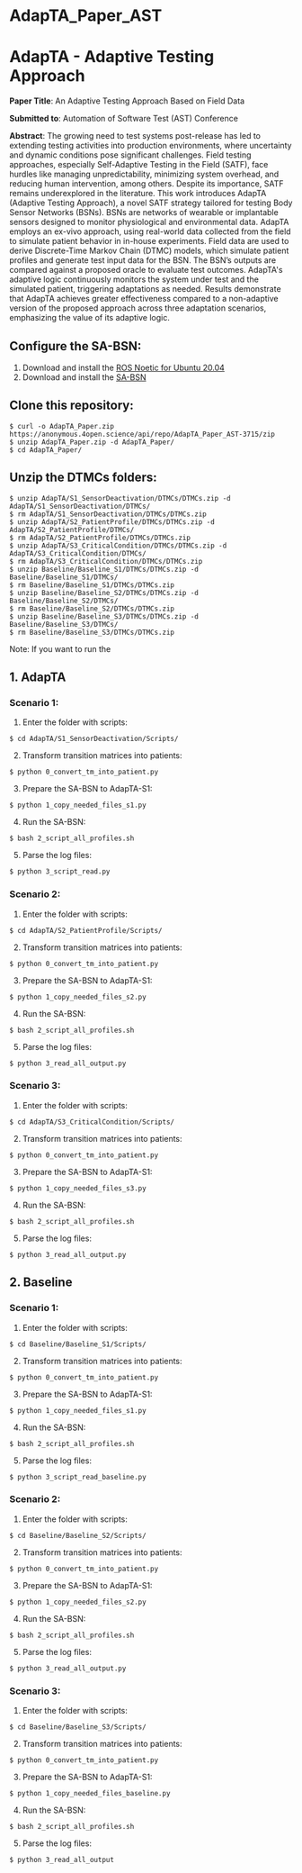 # AdapTA_Paper_AST


# AdapTA - Adaptive Testing Approach

**Paper Title**: An Adaptive Testing Approach Based on Field Data

**Submitted to**: Automation of Software Test (AST) Conference

**Abstract**: The growing need to test systems post-release has led to extending testing activities into production environments, where uncertainty and dynamic conditions pose significant challenges. Field testing approaches, especially Self-Adaptive Testing in the Field (SATF), face hurdles like managing unpredictability, minimizing system overhead, and reducing human intervention, among others. 
Despite its importance, SATF remains underexplored in the literature. This work introduces AdapTA (Adaptive Testing Approach), a novel SATF strategy tailored for testing Body Sensor Networks (BSNs). BSNs are networks of wearable or implantable sensors designed to monitor physiological and environmental data. AdapTA employs an ex-vivo approach, using real-world data collected from the field to simulate patient behavior in in-house experiments. 
Field data are used to derive Discrete-Time Markov Chain (DTMC) models, which simulate patient profiles and generate test input data for the BSN. The BSN’s outputs are compared against a proposed oracle to evaluate test outcomes. AdapTA's adaptive logic continuously monitors the system under test and the simulated patient, triggering adaptations as needed. Results demonstrate that AdapTA achieves greater effectiveness compared to a non-adaptive version of the proposed approach across three adaptation scenarios, emphasizing the value of its adaptive logic.
  
## **Configure the SA-BSN**:
1. Download and install the [ROS Noetic for Ubuntu 20.04](http://wiki.ros.org/noetic/Installation/Ubuntu)
2. Download and install the [SA-BSN](https://github.com/lesunb/bsn/tree/1c45cd8f4c43e36fcf5665940d5ce7c66b907b31)


## **Clone this repository**:
```
$ curl -o AdapTA_Paper.zip https://anonymous.4open.science/api/repo/AdapTA_Paper_AST-3715/zip
$ unzip AdapTA_Paper.zip -d AdapTA_Paper/
$ cd AdapTA_Paper/
```

## **Unzip the DTMCs folders**:
```
$ unzip AdapTA/S1_SensorDeactivation/DTMCs/DTMCs.zip -d AdapTA/S1_SensorDeactivation/DTMCs/
$ rm AdapTA/S1_SensorDeactivation/DTMCs/DTMCs.zip
$ unzip AdapTA/S2_PatientProfile/DTMCs/DTMCs.zip -d AdapTA/S2_PatientProfile/DTMCs/
$ rm AdapTA/S2_PatientProfile/DTMCs/DTMCs.zip
$ unzip AdapTA/S3_CriticalCondition/DTMCs/DTMCs.zip -d AdapTA/S3_CriticalCondition/DTMCs/
$ rm AdapTA/S3_CriticalCondition/DTMCs/DTMCs.zip
$ unzip Baseline/Baseline_S1/DTMCs/DTMCs.zip -d Baseline/Baseline_S1/DTMCs/
$ rm Baseline/Baseline_S1/DTMCs/DTMCs.zip
$ unzip Baseline/Baseline_S2/DTMCs/DTMCs.zip -d Baseline/Baseline_S2/DTMCs/
$ rm Baseline/Baseline_S2/DTMCs/DTMCs.zip
$ unzip Baseline/Baseline_S3/DTMCs/DTMCs.zip -d Baseline/Baseline_S3/DTMCs/
$ rm Baseline/Baseline_S3/DTMCs/DTMCs.zip
```

Note: If you want to run the 

## 1. AdapTA
### **Scenario 1**:
1. Enter the folder with scripts:
```
$ cd AdapTA/S1_SensorDeactivation/Scripts/
```
2. Transform transition matrices into patients:
```
$ python 0_convert_tm_into_patient.py
```
3. Prepare the SA-BSN to AdapTA-S1:
```
$ python 1_copy_needed_files_s1.py
```
4. Run the SA-BSN:
```
$ bash 2_script_all_profiles.sh
```
5. Parse the log files:
```
$ python 3_script_read.py
```

### **Scenario 2**:
1. Enter the folder with scripts:
```
$ cd AdapTA/S2_PatientProfile/Scripts/
```
2. Transform transition matrices into patients:
```
$ python 0_convert_tm_into_patient.py
```
3. Prepare the SA-BSN to AdapTA-S1:
```
$ python 1_copy_needed_files_s2.py
```
4. Run the SA-BSN:
```
$ bash 2_script_all_profiles.sh
```
5. Parse the log files:
```
$ python 3_read_all_output.py
```

### **Scenario 3**:
1. Enter the folder with scripts:
```
$ cd AdapTA/S3_CriticalCondition/Scripts/
```
2. Transform transition matrices into patients:
```
$ python 0_convert_tm_into_patient.py
```
3. Prepare the SA-BSN to AdapTA-S1:
```
$ python 1_copy_needed_files_s3.py
```
4. Run the SA-BSN:
```
$ bash 2_script_all_profiles.sh
```
5. Parse the log files:
```
$ python 3_read_all_output.py
```
## 2. Baseline
### **Scenario 1**:
1. Enter the folder with scripts:
```
$ cd Baseline/Baseline_S1/Scripts/
```
2. Transform transition matrices into patients:
```
$ python 0_convert_tm_into_patient.py
```
3. Prepare the SA-BSN to AdapTA-S1:
```
$ python 1_copy_needed_files_s1.py
```
4. Run the SA-BSN:
```
$ bash 2_script_all_profiles.sh
```
5. Parse the log files:
```
$ python 3_script_read_baseline.py
```

### **Scenario 2**:
1. Enter the folder with scripts:
```
$ cd Baseline/Baseline_S2/Scripts/
```
2. Transform transition matrices into patients:
```
$ python 0_convert_tm_into_patient.py
```
3. Prepare the SA-BSN to AdapTA-S1:
```
$ python 1_copy_needed_files_s2.py
```
4. Run the SA-BSN:
```
$ bash 2_script_all_profiles.sh
```
5. Parse the log files:
```
$ python 3_read_all_output.py
```

### **Scenario 3**:
1. Enter the folder with scripts:
```
$ cd Baseline/Baseline_S3/Scripts/
```
2. Transform transition matrices into patients:
```
$ python 0_convert_tm_into_patient.py
```
3. Prepare the SA-BSN to AdapTA-S1:
```
$ python 1_copy_needed_files_baseline.py
```
4. Run the SA-BSN:
```
$ bash 2_script_all_profiles.sh
```
5. Parse the log files:
```
$ python 3_read_all_output
```

